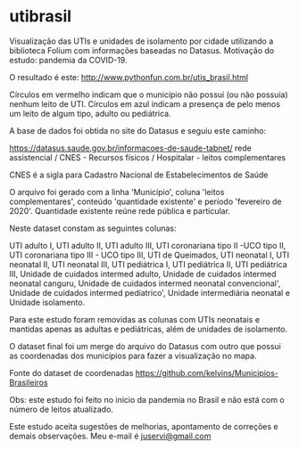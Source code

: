 # utibrasil

Visualização das UTIs e unidades de isolamento por cidade utilizando a biblioteca Folium com informações baseadas no Datasus. Motivação do estudo: pandemia da COVID-19.

O resultado é este: http://www.pythonfun.com.br/utis_brasil.html

Círculos em vermelho indicam que o município não possui (ou não possuia) nenhum leito de UTI. Círculos em azul indicam a presença de pelo menos um leito de algum tipo, adulto ou pediátrica. 

A base de dados foi obtida no site do Datasus e seguiu este caminho:

https://datasus.saude.gov.br/informacoes-de-saude-tabnet/ rede assistencial / CNES - Recursos físicos / Hospitalar - leitos complementares

CNES é a sigla para Cadastro Nacional de Estabelecimentos de Saúde

O arquivo foi gerado com a linha 'Município', coluna 'leitos complementares', conteúdo 'quantidade existente' e período 'fevereiro de 2020'. Quantidade existente reúne rede pública e particular.

Neste dataset constam as seguintes colunas:

UTI adulto I, UTI adulto II, UTI adulto III, UTI coronariana tipo II -UCO tipo II, UTI coronariana tipo III - UCO tipo III,
UTI de Queimados, UTI neonatal I, UTI neonatal II, UTI neonatal III, UTI pediátrica I, UTI pediátrica II,
UTI pediátrica III, Unidade de cuidados intermed adulto, Unidade de cuidados intermed neonatal canguru, 
Unidade de cuidados intermed neonatal convencional', Unidade de cuidados intermed pediatrico', Unidade intermediária neonatal e
Unidade isolamento.

Para este estudo foram removidas as colunas com UTIs neonatais e mantidas apenas as adultas e pediátricas, além de unidades de isolamento.

O dataset final foi um merge do arquivo do Datasus com outro que possui as coordenadas dos municípios para fazer a visualização no mapa.

Fonte do dataset de coordenadas https://github.com/kelvins/Municipios-Brasileiros

Obs: este estudo foi feito no início da pandemia no Brasil e não está com o número de leitos atualizado. 

Este estudo aceita sugestões de melhorias, apontamento de correções e demais observações. Meu e-mail é juservi@gmail.com 
